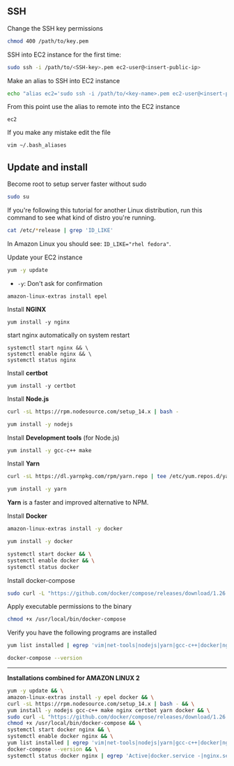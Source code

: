 ## SSH

Change the SSH key permissions

```sh
chmod 400 /path/to/key.pem
```

SSH into EC2 instance for the first time:
```sh
sudo ssh -i /path/to/<SSH-key>.pem ec2-user@<insert-public-ip>
```

Make an alias to SSH into EC2 instance
```sh
echo "alias ec2='sudo ssh -i /path/to/<key-name>.pem ec2-user@<insert-public-ip>'" >> ~/.bash_aliases
```

From this point use the alias to remote into the EC2 instance
```
ec2
```

If you make any mistake edit the file
```sh
vim ~/.bash_aliases
```

## Update and install

Become root to setup server faster without sudo
```sh
sudo su
```

If you're following this tutorial for another Linux distribution, run this command to see what kind of distro you're running.
```sh
cat /etc/*release | grep 'ID_LIKE'
```
In Amazon Linux you should see: `ID_LIKE="rhel fedora"`.

Update your EC2 instance
```sh
yum -y update
```
- `-y`: Don't ask for confirmation

```
amazon-linux-extras install epel
```

Install **NGINX**
```
yum install -y nginx
```

start nginx automatically on system restart
```
systemctl start nginx && \
systemctl enable nginx && \
systemctl status nginx
```

Install **certbot**
```
yum install -y certbot
```

Install **Node.js**

```sh
curl -sL https://rpm.nodesource.com/setup_14.x | bash -
```
```sh
yum install -y nodejs
```

Install **Development tools** (for Node.js)
```sh
yum install -y gcc-c++ make
```

Install **Yarn**

```sh
curl -sL https://dl.yarnpkg.com/rpm/yarn.repo | tee /etc/yum.repos.d/yarn.repo
```
```sh
yum install -y yarn
```
**Yarn** is a faster and improved alternative to NPM.

Install **Docker**
```sh
amazon-linux-extras install -y docker
```
```sh
yum install -y docker
```
```sh
systemctl start docker && \
systemctl enable docker && \
systemctl status docker
```

Install docker-compose

```sh
sudo curl -L "https://github.com/docker/compose/releases/download/1.26.2/docker-compose-$(uname -s)-$(uname -m)" -o /usr/local/bin/docker-compose
```

Apply executable permissions to the binary
```sh
chmod +x /usr/local/bin/docker-compose
```

Verify you have the following programs are installed
```sh
yum list installed | egrep 'vim|net-tools|nodejs|yarn|gcc-c++|docker|nginx|certbot'
```

```sh
docker-compose --version
```
---
**Installations combined for AMAZON LINUX 2**

```sh
yum -y update && \
amazon-linux-extras install -y epel docker && \
curl -sL https://rpm.nodesource.com/setup_14.x | bash - && \
yum install -y nodejs gcc-c++ make nginx certbot yarn docker && \
sudo curl -L "https://github.com/docker/compose/releases/download/1.26.2/docker-compose-$(uname -s)-$(uname -m)" -o /usr/local/bin/docker-compose && \
chmod +x /usr/local/bin/docker-compose && \
systemctl start docker nginx && \
systemctl enable docker nginx && \
yum list installed | egrep 'vim|net-tools|nodejs|yarn|gcc-c++|docker|nginx|certbot' && \
docker-compose --version && \
systemctl status docker nginx | egrep 'Active|docker.service -|nginx.service -'
```